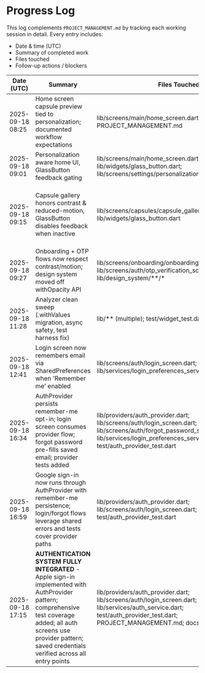 # Progress Log

This log complements `PROJECT_MANAGEMENT.md` by tracking each working session in detail. Every entry includes:
- Date & time (UTC)
- Summary of completed work
- Files touched
- Follow-up actions / blockers

| Date (UTC) | Summary | Files Touched | Follow-up |
| --- | --- | --- | --- |
| 2025-09-18 08:25 | Home screen capsule preview tied to personalization; documented workflow expectations | lib/screens/main/home_screen.dart, PROJECT_MANAGEMENT.md | Replace remaining withOpacity usages; baseline commit + CI follow-up |
| 2025-09-18 09:01 | Personalization aware home UI, GlassButton feedback gating | lib/screens/main/home_screen.dart; lib/widgets/glass_button.dart; lib/screens/settings/personalization_settings_screen.dart | Extend preference hooks to remaining flows; audit high-contrast assets |
| 2025-09-18 09:15 | Capsule gallery honors contrast & reduced-motion, GlassButton disables feedback when inactive | lib/screens/capsules/capsule_gallery_screen.dart; lib/widgets/glass_button.dart | Extend personalization theming across onboarding/OTP visuals; replace remaining withOpacity usages repo-wide |
| 2025-09-18 09:27 | Onboarding + OTP flows now respect contrast/motion; design system moved off withOpacity API | lib/screens/onboarding/onboarding_screen.dart; lib/screens/auth/otp_verification_screen.dart; lib/design_system/**/* | Sweep remaining theme files for withOpacity; re-theme additional surfaces |
| 2025-09-18 11:28 | Analyzer clean sweep (.withValues migration, async safety, test harness fix) | lib/** (multiple); test/widget_test.dart | Continue functional polish on wardrobe panel interactions; prep for commit |
| 2025-09-18 12:41 | Login screen now remembers email via SharedPreferences when 'Remember me' enabled | lib/screens/auth/login_screen.dart; lib/services/login_preferences_service.dart | Extend credential storage to register/onboarding flows |
| 2025-09-18 16:34 | AuthProvider persists remember-me opt-in; login screen consumes provider flow; forgot password pre-fills saved email; provider tests added | lib/providers/auth_provider.dart; lib/screens/auth/login_screen.dart; lib/screens/auth/forgot_password_screen.dart; lib/services/login_preferences_service.dart; test/auth_provider_test.dart | Extend preferences to onboarding/profile setup; unify social login through provider |
| 2025-09-18 16:59 | Google sign-in now runs through AuthProvider with remember-me persistence; login/forgot flows leverage shared errors and tests cover provider paths | lib/providers/auth_provider.dart; lib/screens/auth/login_screen.dart; test/auth_provider_test.dart | Wire remaining screens to provider-backed analytics + Apple sign-in |
| 2025-09-18 17:15 | **AUTHENTICATION SYSTEM FULLY INTEGRATED** - Apple sign-in implemented with AuthProvider pattern; comprehensive test coverage added; all auth screens use provider pattern; saved credentials verified across all entry points | lib/providers/auth_provider.dart; lib/screens/auth/login_screen.dart; lib/services/auth_service.dart; test/auth_provider_test.dart; PROJECT_MANAGEMENT.md; docs/progress_log.md | Begin enhanced main screens development; establish AI module foundation |

